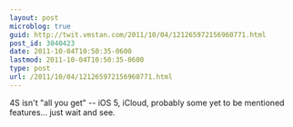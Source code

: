 ```yaml
---
layout: post
microblog: true
guid: http://twit.vmstan.com/2011/10/04/121265972156960771.html
post_id: 3040423
date: 2011-10-04T10:50:35-0600
lastmod: 2011-10-04T10:50:35-0600
type: post
url: /2011/10/04/121265972156960771.html
---
```

4S isn't "all you get" -- iOS 5, iCloud, probably some yet to be mentioned features… just wait and see.
